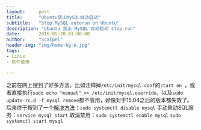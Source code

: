 ```yaml
---
layout:     post
title:      "Ubuntu禁止MySQL自动启动"
subtitle:   "Stop MySQL autorun on Ubuntu"
description: "Ubuntu 禁止 MySQL 自动启动 stop run"
date:       2016-05-20 01:00:00
author:     "Scalpel"
header-img: "img/home-bg-o.jpg"
tags:
- Linux
- 软件使用

---
```

之前在网上搜到了好多方法，比如注释掉`/etc/init/mysql.conf`的`start on `，或者直接执行`sudo echo "manual" >> /etc/init/mysql.override`，以及`sudo update-rc.d -f mysql remove`都不管用，好像对于15.04之后的版本都失效了。后来终于搜到了一个[解决方法](http://askubuntu.com/a/656474)：`sudo systemctl disable mysql`
手动启动SQL服务：`service mysql start`
取消禁用：`sudo systemctl enable mysql` `sudo systemctl start mysql`
